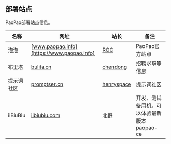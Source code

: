 ## 部署站点
PaoPao部署站点信息。

| 名称 | 网址 | 站长 | 备注 |
| ----- | ----- | ----- | ----- | 
|泡泡|[www.paopao.info](https://www.paopao.info)|[ROC](https://www.paopao.info/#/user?username=roc 'roc(@paopao.info)')|PaoPao官方站点|
|布里塔|[bulita.cn](https://bulita.cn)|[chendong](https://www.paopao.info/#/user?username=chendong 'chendong(@paopao.info)')|招聘求职等信息|
|提示词社区|[promptser.cn](https://promptser.cn)|[henryspace](https://paopao.info/#/post?id=1080035267 'henryspace(@paopao.info)')|提示词社区|
|iiBiuBiu|[iibiubiu.com](https://iibiubiu.com)|[北野](https://www.paopao.info/#/user?username=alimy 'alimy(@paopao.info)')|开发、测试备用机，可以体验最新版本paopao-ce|
